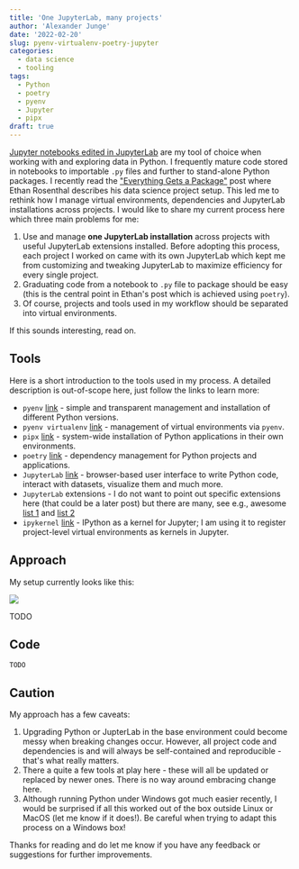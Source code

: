 ```yaml
---
title: 'One JupyterLab, many projects'
author: 'Alexander Junge'
date: '2022-02-20'
slug: pyenv-virtualenv-poetry-jupyter
categories:
  - data science
  - tooling
tags:
  - Python
  - poetry
  - pyenv
  - Jupyter
  - pipx
draft: true
---
```


[Jupyter notebooks edited in JupyterLab](https://try.jupyter.org) are my tool of choice when working with and exploring data in Python.
I frequently mature code stored in notebooks to importable `.py` files and further to stand-alone Python packages.
I recently read the ["Everything Gets a Package"](https://www.ethanrosenthal.com/2022/02/01/everything-gets-a-package) post
where Ethan Rosenthal describes his data science project setup.
This led me to rethink how I manage virtual environments, dependencies and JupyterLab installations across projects.
I would like to share my current process here which three main problems for me:

1. Use and manage **one JupyterLab installation** across projects with useful JupyterLab extensions installed. Before adopting this process, each project I worked on came with its own JupyterLab which kept me from customizing and tweaking JupyterLab to maximize efficiency for every single project.
2. Graduating code from a notebook to `.py` file to package should be easy (this is the central point in Ethan's post which is achieved using `poetry`).
3. Of course, projects and tools used in my workflow should be separated into virtual environments.

If this sounds interesting, read on.

## Tools

Here is a short introduction to the tools used in my process.
A detailed description is out-of-scope here, just follow the links to learn more: 

- `pyenv` [link](https://github.com/pyenv/pyenv) - simple and transparent management and installation of different Python versions.
- `pyenv virtualenv` [link](https://github.com/pyenv/pyenv-virtualenv) - management of virtual environments via `pyenv`.
- `pipx` [link](https://github.com/pypa/pipx) - system-wide installation of Python applications in their own environments.
- `poetry` [link](https://github.com/python-poetry/poetry) - dependency management for Python projects and applications.
- `JupyterLab` [link](https://github.com/jupyterlab/jupyterlab) - browser-based user interface to write Python code, interact with datasets, visualize them and much more.
- `JupyterLab` extensions - I do not want to point out specific extensions here (that could be a later post) but there are many, see e.g., awesome [list 1](https://github.com/mauhai/awesome-jupyterlab) and [list 2](https://github.com/mauhai/awesome-jupyterlab)
- `ipykernel` [link](https://github.com/ipython/ipykernel) - IPython as a kernel for Jupyter; I am using it to register project-level virtual environments as kernels in Jupyter.

## Approach

My setup currently looks like this:

![](/posts/2022-02-20/pyenv-virtualenv-poetry-jupyter.png)

TODO

## Code 

```shell
TODO
```

## Caution

My approach has a few caveats:

1. Upgrading Python or JupterLab in the base environment could become messy when breaking changes occur. However, all project code and dependencies is and will always be self-contained and reproducible - that's what really matters.
2. There a quite a few tools at play here - these will all be updated or replaced by newer ones. There is no way around embracing change here.
3. Although running Python under Windows got much easier recently, I would be surprised if all this worked out of the box outside Linux or MacOS (let me know if it does!). Be careful when trying to adapt this process on a Windows box!

Thanks for reading and do let me know if you have any feedback or suggestions for further improvements.